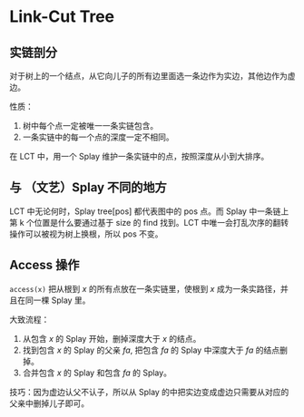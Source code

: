 # Link-Cut Tree 

## 实链剖分

对于树上的一个结点，从它向儿子的所有边里面选一条边作为实边，其他边作为虚边。

性质：
1. 树中每个点一定被唯一一条实链包含。
2. 一条实链中的每一个点的深度一定不相同。

在 LCT 中，用一个 Splay 维护一条实链中的点，按照深度从小到大排序。

## 与 （文艺）Splay 不同的地方

LCT 中无论何时，Splay tree[pos] 都代表图中的 pos 点。而 Splay 中一条链上第 k 个位置是什么要通过基于 size 的 find 找到。LCT 中唯一会打乱次序的翻转操作可以被视为树上换根，所以 pos 不变。

## Access 操作

`access(x)` 把从根到 $x$ 的所有点放在一条实链里，使根到 $x$ 成为一条实路径，并且在同一棵 Splay 里。

大致流程：
1. 从包含 $x$ 的 Splay 开始，删掉深度大于 $x$ 的结点。
2. 找到包含 $x$ 的 Splay 的父亲 $fa$, 把包含 $fa$ 的 Splay 中深度大于 $fa$ 的结点删掉。
3. 合并包含 $x$ 的 Splay 和包含 $fa$ 的 Splay。

技巧：因为虚边认父不认子，所以从 Splay 的中把实边变成虚边只需要从对应的父亲中删掉儿子即可。


